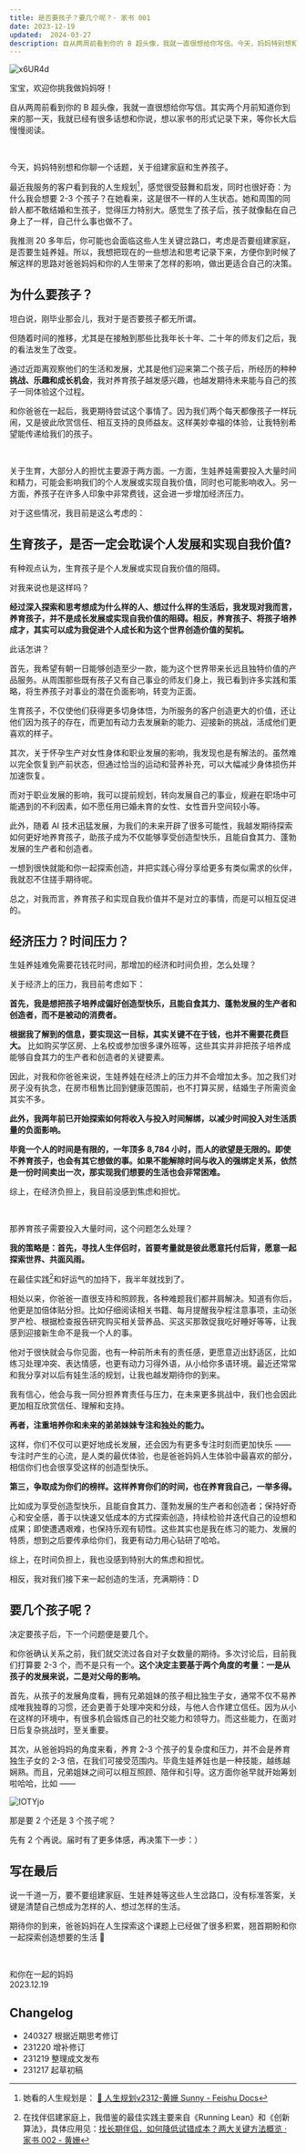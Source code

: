 ```yaml
---
title: 是否要孩子？要几个呢？· 家书 001
date: 2023-12-19
updated:  2024-03-27
description: 自从两周前看到你的 B 超头像，我就一直很想给你写信。今天，妈妈特别想和你聊一个话题，关于组建家庭和生养孩子。
---
```

![x6UR4d](https://cdn.sunnyhuang.net/share/x6UR4d.jpg ':size=300')

宝宝，欢迎你挑我做妈妈呀！

自从两周前看到你的 B 超头像，我就一直很想给你写信。其实两个月前知道你到来的那一天，我就已经有很多话想和你说，想以家书的形式记录下来，等你长大后慢慢阅读。

<br />

今天，妈妈特别想和你聊一个话题，关于组建家庭和生养孩子。

最近我服务的客户看到我的人生规划[^1]，感觉很受鼓舞和启发，同时也很好奇：为什么我会想要 2-3 个孩子？在她看来，这是很不一样的人生状态。她和周围的同龄人都不敢结婚和生孩子，觉得压力特别大。感觉生了孩子后，孩子就像黏在自己身上了一样，自己什么事也做不了。

我推测 20 多年后，你可能也会面临这些人生关键岔路口，考虑是否要组建家庭，是否要生娃养娃。所以，我想把现在的一些想法和思考记录下来，方便你到时候了解这样的思路对爸爸妈妈和你的人生带来了怎样的影响，做出更适合自己的决策。


## 为什么要孩子？

坦白说，刚毕业那会儿，我对于是否要孩子都无所谓。

但随着时间的推移，尤其是在接触到那些比我年长十年、二十年的师友们之后，我的看法发生了改变。

通过近距离观察他们的生活和发展，尤其是他们迎来第二个孩子后，所经历的种种**挑战、乐趣和成长机会**，我对养育孩子越发感兴趣，也越发期待未来能与自己的孩子一同体验这个过程。


和你爸爸在一起后，我更期待尝试这个事情了。因为我们两个每天都像孩子一样玩闹，又是彼此欣赏信任、相互支持的良师益友。这样美妙幸福的体验，让我特别希望能传递给我们的孩子。

<br>

关于生育，大部分人的担忧主要源于两方面。一方面，生娃养娃需要投入大量时间和精力，可能会影响我们的个人发展或实现自我价值，同时也可能影响收入。另一方面，养孩子在许多人印象中非常费钱，这会进一步增加经济压力。

对于这些情况，我目前是这么考虑的：


## 生育孩子，是否一定会耽误个人发展和实现自我价值?


有种观点认为，生育孩子是个人发展或实现自我价值的阻碍。

对我来说也是这样吗？

**经过深入探索和思考想成为什么样的人、想过什么样的生活后，我发现对我而言，养育孩子，并不是成长发展或实现自我价值的阻碍。相反，养育孩子、将孩子培养成才，其实可以成为我促进个人成长和为这个世界创造价值的契机。**

此话怎讲？

首先，我希望有朝一日能够创造至少一款，能为这个世界带来长远且独特价值的产品服务。从周围那些既有孩子又有自己事业的师友们身上，我已看到许多实践和策略，将生养孩子对事业的潜在负面影响，转变为正面。

生育孩子，不仅使他们获得更多切身体悟，为所服务的客户创造更大的价值，还让他们因为孩子的存在，而更加有动力去发展新的能力、迎接新的挑战，活成他们更喜欢的样子。

其次，关于怀孕生产对女性身体和职业发展的影响，我发现也是有解法的。虽然难以完全恢复到产前状态，但通过恰当的运动和营养补充，可以大幅减少身体损伤并加速恢复。

而对于职业发展的影响，我可以提前规划，转向发展自己的事业，规避在职场中可能遇到的不利因素，如不愿任用已婚未育的女性、女性晋升空间较小等。


此外，随着 AI 技术迅猛发展，为我们的未来开辟了很多可能性，我越发期待探索如何更好地养育孩子，助孩子成为不仅能够享受创造型快乐，且能自食其力、蓬勃发展的生产者和创造者。

一想到很快就能和你一起探索创造，并把实践心得分享给更多有类似需求的伙伴，我就忍不住搓手期待呢。

总之，对我而言，养育孩子和实现自我价值并不是对立的事情，而是可以相互促进的。

## 经济压力？时间压力？

生娃养娃难免需要花钱花时间，那增加的经济和时间负担，怎么处理？

关于经济上的压力，我目前考虑如下：

**首先，我是想把孩子培养成偏好创造型快乐，且能自食其力、蓬勃发展的生产者和创造者，而不是被动的消费者。**

**根据我了解到的信息，要实现这一目标，其实关键不在于钱，也并不需要花费巨大。** 比如购买学区房、上名校或参加很多课外班等，这些其实并非把孩子培养成能够自食其力的生产者和创造者的关键要素。

因此，对我和你爸爸来说，生娃养娃在经济上的压力并不会增加太多。加之我们对房子没有执念，在房市租售比回到健康范围前，也不打算买房，结婚生子所需资金其实不多。

**此外，我两年前已开始探索如何将收入与投入时间解绑，以减少时间投入对生活质量的负面影响。**

**毕竟一个人的时间是有限的，一年顶多 8,784 小时，而人的欲望是无限的。即使不养育孩子，也会有其它想做的事。如果不能解除时间与收入的强绑定关系，依然是一份时间卖出一次，那实现我们想要的生活也会非常困难。**

综上，在经济负担上，我目前没感到焦虑和担忧。


<br>

那养育孩子需要投入大量时间，这个问题怎么处理？

**我的策略是：首先，寻找人生伴侣时，首要考量就是彼此愿意托付后背，愿意一起探索世界、共面风雨。**

在最佳实践[^2]和好运气的加持下，我半年就找到了。

相处以来，你爸爸一直很支持和照顾我，各种难题我们都并肩解决。知道有你后，他更是加倍体贴分担。比如仔细阅读相关书籍、每月提醒我孕程注意事项，主动张罗产检、根据检查报告研究购买相关营养品、买这买那敦促我吃好睡好等等，让我感到迎接新生命不是我一个人的事。

他对于很快就会与你见面，也有一种前所未有的责任感，更愿意迈出舒适区，比如练习处理冲突、表达情感，也更有动力习得外语，从小给你多语环境。最近还常常和我分享对以后有娃生活的规划，让我也越发期待你的到来。

我有信心，他会与我一同分担养育责任与压力，在未来更多挑战中，我们也会因此更加相互欣赏信任、理解和支持。

**再者，注重培养你和未来的弟弟妹妹专注和独处的能力。**

这样，你们不仅可以更好地成长发展，还会因为有更多专注时刻而更加快乐 —— 专注时产生的心流，是人类的最优体验，也是爸爸妈妈人生体验中最喜欢的部分，相信你们也会很享受这样的创造型快乐。

**第三，争取成为你们的榜样。这样养育你们的时间，也在养育我自己，一举多得。**

比如成为享受创造型快乐，且能自食其力、蓬勃发展的生产者和创造者；保持好奇心和安全感，善于以快速又低成本的方式探索创造，持续检验并迭代自己的设想和成果；即使遭遇艰难，也保持乐观有韧性。这些其实也是我在练习的能力、发展的特质，想到之后要传承给你们，我更有动力用心钻研了哈哈。

综上，在时间负担上，我也没感到特别大的焦虑和担忧。

相反，我对我们接下来一起创造的生活，充满期待：D

## 要几个孩子呢？

决定要孩子后，下一个问题便是要几个。

和你爸确认关系之前，我们就交流过各自对子女数量的期待。多次讨论后，目前我们打算要 2-3 个，而不是只有一个。**这个决定主要基于两个角度的考量：一是从孩子的发展来说，二是对父母的影响。**

首先，从孩子的发展角度看，拥有兄弟姐妹的孩子相比独生子女，通常不仅不易养成唯我独尊的习惯，还会更善于处理冲突和分歧，与他人合作建立信任。因为从小在这样的环境中，有很多机会锻炼自己的社交能力和领导力。而这些能力，在面对日后复杂挑战时，至关重要。

其次，从爸爸妈妈的角度来看，养育 2-3 个孩子的复杂度和压力，并不会是养育独生子女的 2-3 倍，在我们可接受范围内。毕竟生娃养娃也是一种技能，越练越娴熟。而且，兄弟姐妹之间可以相互照顾、陪伴和引导。这方面你爸早就开始筹划啦哈哈，比如 ——

![IOTYjo](https://cdn.sunnyhuang.net/share/IOTYjo.png/webp ':size=450')

那是要 2 个还是 3 个孩子呢？

先有 2 个再说。届时有了更多体感，再决策下一步：）


## 写在最后

说一千道一万，要不要组建家庭、生娃养娃等这些人生岔路口，没有标准答案，关键是清楚自己想成为怎样的人、想过怎样的生活。

期待你的到来，爸爸妈妈在人生探索这个课题上已经做了很多积累，翘首期盼和你一起探索创造想要的生活 🤗

<br>

和你在一起的妈妈 <br />
2023.12.19



[^1]:  她看的人生规划是： [🎯 人生规划v2312-黄姗 Sunny - Feishu Docs](https://sunnylife.feishu.cn/wiki/MpTIwrJF5iYUNLktwIzcJdPBnag)
[^2]:  在找伴侣建家庭上，我借鉴的最佳实践主要来自《Running Lean》和《创新算法》，具体应用见：[找长期伴侣，如何降低试错成本？两大关键方法概览 · 家书 002 - 黄姗](/family/letter-create-family-1)
 
## Changelog

- 240327 根据近期思考修订
- 231220 增补修订
- 231219 整理成文发布
- 231217 起草初稿


